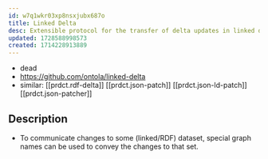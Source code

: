 ```yaml
---
id: w7q1wkr03xp8nsxjubx687o
title: Linked Delta
desc: Extensible protocol for the transfer of delta updates in linked datasets.
updated: 1728588998573
created: 1714228913889
---
```


- dead
- https://github.com/ontola/linked-delta
- similar: [[prdct.rdf-delta]] [[prdct.json-patch]] [[prdct.json-ld-patch]] [[prdct.json-patcher]]

## Description

- To communicate changes to some (linked/RDF) dataset, special graph names can be used to convey the changes to that set.